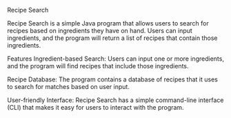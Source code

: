 Recipe Search


Recipe Search is a simple Java program that allows users to search for recipes based on ingredients they have on hand. Users can input ingredients, and the program will return a list of recipes that contain those ingredients.

Features
Ingredient-based Search: Users can input one or more ingredients, and the program will find recipes that include those ingredients.

Recipe Database: The program contains a database of recipes that it uses to search for matches based on user input.

User-friendly Interface: Recipe Search has a simple command-line interface (CLI) that makes it easy for users to interact with the program.
